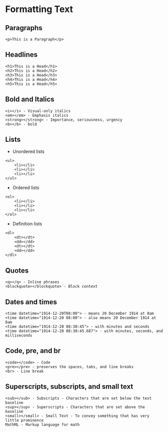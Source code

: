 # Formatting Text
## Paragraphs  
~~~
<p>This is a Paragraph</p>
~~~

## Headlines 
~~~
<h1>This is a Head</h1>
<h2>This is a Head</h2>
<h3>This is a Head</h3>
<h4>This is a Head</h4>
<h5>This is a Head</h5>
~~~

## Bold and Italics
~~~
<i></i> - Visual-only italics
<em></em> - Emphasis italics
<strong></strong> - Importance, seriousness, urgency
<b></b> - bold
~~~

## Lists 
- Unordered lists
~~~
<ul>
    <li></li>
    <li></li>
    <li></li>
</ul>
~~~
- Ordered lists
~~~
<ol>
    <li></li>
    <li></li>    
    <li></li>
</ol>
~~~
- Definition lists
~~~
<dl>
    <dt></dt>
    <dd></dd>
    <dt></dt>
    <dd></dd>
</dl>
~~~

## Quotes
~~~
<q></q> - Inline phrases
<blockquote></blockquote> - Block context
~~~

## Dates and times
~~~
<time datetime="1914-12-20T08:00"> - means 20 December 1914 at 8am
<time datetime="1914-12-20 08:00"> - also means 20 December 1914 at 8am
<time datetime="1914-12-20 08:30:45"> - with minutes and seconds
<time datetime="1914-12-20 08:30:45.687"> - with minutes, seconds, and milliseconds
~~~

## Code, pre, and br 
~~~
<code></code> - Code
<pre></pre> - preserves the spaces, tabs, and line breaks  
<br> - Line break
~~~

## Superscripts, subscripts, and small text
~~~
<sub></sub> - Subscripts - Characters that are set below the text baseline
<sup></sup> - Superscripts - Characters that are set above the baseline
<small></small> - Small Text - To convey something that has very little prominence 
MathML - Markup language for math
~~~
